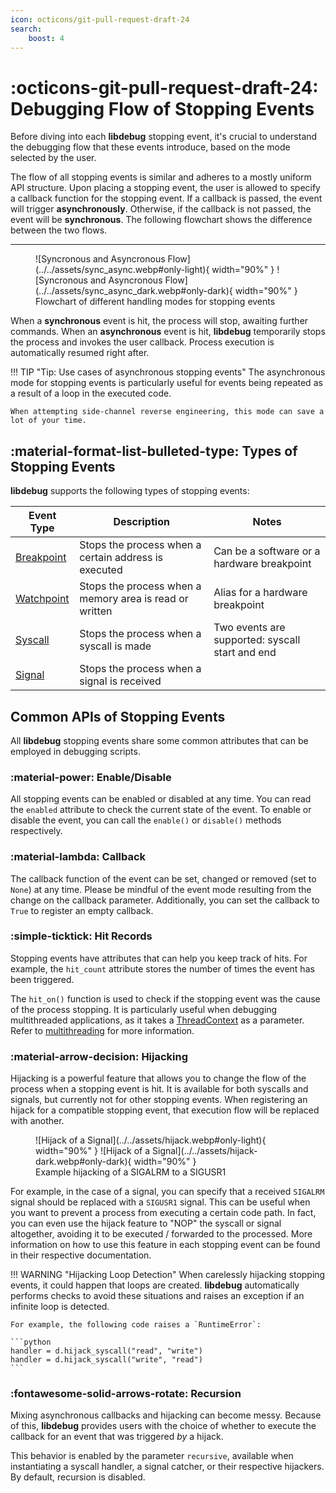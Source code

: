 ```yaml
---
icon: octicons/git-pull-request-draft-24
search:
    boost: 4
---
```

# :octicons-git-pull-request-draft-24: Debugging Flow of Stopping Events
Before diving into each **libdebug** stopping event, it's crucial to understand the debugging flow that these events introduce, based on the mode selected by the user.

The flow of all stopping events is similar and adheres to a mostly uniform API structure. Upon placing a stopping event, the user is allowed to specify a callback function for the stopping event. If a callback is passed, the event will trigger **asynchronously**. Otherwise, if the callback is not passed, the event will be **synchronous**. The following flowchart shows the difference between the two flows.

---

<figure markdown="span">
  ![Syncronous and Asyncronous Flow](../../assets/sync_async.webp#only-light){ width="90%" }
  ![Syncronous and Asyncronous Flow](../../assets/sync_async_dark.webp#only-dark){ width="90%" }
  <figcaption>Flowchart of different handling modes for stopping events</figcaption>
</figure>

When a **synchronous** event is hit, the process will stop, awaiting further commands. When an **asynchronous** event is hit, **libdebug** temporarily stops the process and invokes the user callback. Process execution is automatically resumed right after.

!!! TIP "Tip: Use cases of asynchronous stopping events"
    The asynchronous mode for stopping events is particularly useful for events being repeated as a result of a loop in the executed code.

    When attempting side-channel reverse engineering, this mode can save a lot of your time.

## :material-format-list-bulleted-type: Types of Stopping Events

**libdebug** supports the following types of stopping events:

| Event Type | Description                          | Notes                                |
|------------|--------------------------------------|--------------------------------------|
| [Breakpoint](../breakpoints) | Stops the process when a certain address is executed | Can be a software or a hardware breakpoint    |
| [Watchpoint](../watchpoints) | Stops the process when a memory area is read or written | Alias for a hardware breakpoint |
| [Syscall](../syscalls)    | Stops the process when a syscall is made | Two events are supported: syscall start and end |
| [Signal](../signals)     | Stops the process when a signal is received |  |

## Common APIs of Stopping Events
All **libdebug** stopping events share some common attributes that can be employed in debugging scripts.

### :material-power: Enable/Disable
All stopping events can be enabled or disabled at any time. You can read the `enabled` attribute to check the current state of the event. To enable or disable the event, you can call the `enable()` or `disable()` methods respectively.

### :material-lambda: Callback
The callback function of the event can be set, changed or removed (set to `None`) at any time. Please be mindful of the event mode resulting from the change on the callback parameter. Additionally, you can set the callback to `True` to register an empty callback.

### :simple-ticktick: Hit Records
Stopping events have attributes that can help you keep track of hits. For example, the `hit_count` attribute stores the number of times the event has been triggered.

The `hit_on()` function is used to check if the stopping event was the cause of the process stopping. It is particularly useful when debugging multithreaded applications, as it takes a [ThreadContext](../../from_pydoc/generated/state/thread_context) as a parameter. Refer to [multithreading](../../multithreading/multithreading) for more information.

### :material-arrow-decision: Hijacking
Hijacking is a powerful feature that allows you to change the flow of the process when a stopping event is hit. It is available for both syscalls and signals, but currently not for other stopping events. When registering an hijack for a compatible stopping event, that execution flow will be replaced with another.

<figure markdown="span">
  ![Hijack of a Signal](../../assets/hijack.webp#only-light){ width="90%" }
  ![Hijack of a Signal](../../assets/hijack-dark.webp#only-dark){ width="90%" }
  <figcaption>Example hijacking of a SIGALRM to a SIGUSR1</figcaption>
</figure>

For example, in the case of a signal, you can specify that a received `SIGALRM` signal should be replaced with a `SIGUSR1` signal. This can be useful when you want to prevent a process from executing a certain code path. In fact, you can even use the hijack feature to "NOP" the syscall or signal altogether, avoiding it to be executed / forwarded to the processed. More information on how to use this feature in each stopping event can be found in their respective documentation.


!!! WARNING "Hijacking Loop Detection"
    When carelessly hijacking stopping events, it could happen that loops are created. **libdebug** automatically performs checks to avoid these situations and raises an exception if an infinite loop is detected.

    For example, the following code raises a `RuntimeError`:

    ```python
    handler = d.hijack_syscall("read", "write")
    handler = d.hijack_syscall("write", "read")
    ```

### :fontawesome-solid-arrows-rotate: Recursion
Mixing asynchronous callbacks and hijacking can become messy. Because of this, **libdebug** provides users with the choice of whether to execute the callback for an event that was triggered *by* a hijack.

This behavior is enabled by the parameter `recursive`, available when instantiating a syscall handler, a signal catcher, or their respective hijackers. By default, recursion is disabled.